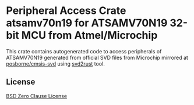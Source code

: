# Peripheral Access Crate atsamv70n19 for ATSAMV70N19 32-bit MCU from Atmel/Microchip

This crate contains autogenerated code to access peripherals of ATSAMV70N19 generated from official SVD files from Microchip mirrored at [posborne/cmsis-svd](https://github.com/posborne/cmsis-svd) using [svd2rust](https://github.com/rust-embedded/svd2rust/) tool.

## License

[BSD Zero Clause License](https://choosealicense.com/licenses/0bsd/)
